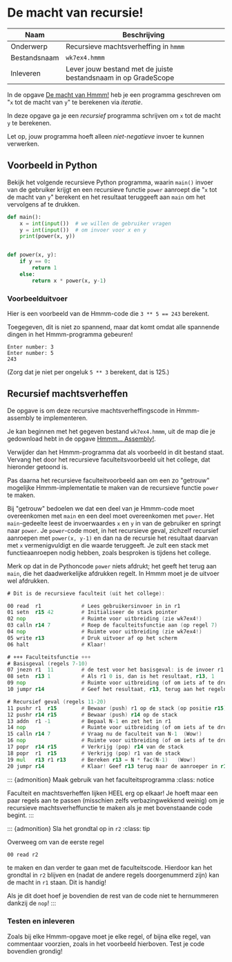 # De macht van recursie!

| Naam         | Beschrijving                                                   |
|--------------|----------------------------------------------------------------|
| Onderwerp    | Recursieve machtsverheffing in `hmmm`                          |
| Bestandsnaam | `wk7ex4.hmmm`                                                  |
| Inleveren    | Lever jouw bestand met de juiste bestandsnaam in op GradeScope |

In de opgave [De macht van Hmmm!](macht_van_hmmm) heb je een programma geschreven om "`x` tot de macht van `y`" te berekenen via *iteratie*.

In deze opgave ga je een *recursief* programma schrijven om `x` tot de macht `y` te berekenen.

Let op, jouw programma hoeft alleen *niet-negatieve* invoer te kunnen verwerken.

## Voorbeeld in Python

Bekijk het volgende recursieve Python programma, waarin `main()` invoer van de gebruiker krijgt en een recursieve functie `power` aanroept die "`x` tot de macht van `y`" berekent en het resultaat teruggeeft aan `main` om het vervolgens af te drukken.

```python
def main():
    x = int(input())  # we willen de gebruiker vragen
    y = int(input())  # om invoer voor x en y
    print(power(x, y))


def power(x, y):
    if y == 0:
        return 1
    else:
        return x * power(x, y-1)
```

### Voorbeelduitvoer

Hier is een voorbeeld van de Hmmm-code die `3 ** 5 == 243` berekent.

Toegegeven, dit is niet zo spannend, maar dat komt omdat alle spannende dingen in het Hmmm-programma gebeuren!

```console
Enter number: 3
Enter number: 5
243
```

(Zorg dat je niet per ongeluk `5 ** 3` berekent, dat is 125.)

## Recursief machtsverheffen

De opgave is om deze recursive machtsverheffingscode in Hmmm-assembly te implementeren.

Je kan beginnen met het gegeven bestand `wk7ex4.hmmm`, uit de map die je gedownload hebt in de opgave [Hmmm... Assembly!](hmmm_assembly).

Verwijder dan het Hmmm-programma dat als voorbeeld in dit bestand staat. Vervang het door het recursieve faculteitsvoorbeeld uit het college, dat hieronder getoond is.

Pas daarna het recursieve faculteitvoorbeeld aan om een zo "getrouw" mogelijke Hmmm-implementatie te maken van de recursieve functie `power` te maken.

Bij "getrouw" bedoelen we dat een deel van je Hmmm-code moet overeenkomen met `main` en een deel moet overeenkomen met `power`. Het `main`-gedeelte leest de invoerwaardes `x` en `y` in van de gebruiker en springt naar `power`. Je `power`-code moet, in het recursieve geval, zichzelf recursief aanroepen met `power(x, y-1)` en dan na de recursie het resultaat
daarvan met `x` vermenigvuldigt en die waarde teruggeeft. Je zult een stack met functieaanroepen nodig hebben, zoals besproken is tijdens het college.

Merk op dat in de Pythoncode `power` niets afdrukt; het geeft het terug aan `main`, die het daadwerkelijke afdrukken regelt. In Hmmm moet je de uitvoer wel afdrukken.

```asm
# Dit is de recursieve faculteit (uit het college):

00 read  r1             # Lees gebruikersinvoer in in r1
01 setn  r15 42         # Initialiseer de stack pointer
02 nop                  # Ruimte voor uitbreiding (zie wk7ex4!)
03 calln r14 7          # Roep de faculteitsfunctie aan (op regel 7)
04 nop                  # Ruimte voor uitbreiding (zie wk7ex4!)
05 write r13            # Druk uitvoer af op het scherm
06 halt                 # Klaar!

# +++ Faculteitsfunctie +++
# Basisgeval (regels 7-10)
07 jnezn r1  11         # de test voor het basisgeval: is de invoer r1 != 0 ?
08 setn  r13 1          # Als r1 0 is, dan is het resultaat, r13, 1
09 nop                  # Ruimte voor uitbreiding (of om iets af te drukken!)
10 jumpr r14            # Geef het resultaat, r13, terug aan het regelnummer in r14

# Recursief geval (regels 11-20)
11 pushr r1  r15        # Bewaar (push) r1 op de stack (op positie r15)
12 pushr r14 r15        # Bewaar (push) r14 op de stack
13 addn  r1 -1          # Bepaal N-1 en zet het in r1
14 nop                  # Ruimte voor uitbreiding (of om iets af te drukken!)
15 calln r14 7          # Vraag nu de faculteit van N-1  (Wow!)
16 nop                  # Ruimte voor uitbreiding (of om iets af te drukken!)
17 popr  r14 r15        # Verkrijg (pop) r14 van de stack
18 popr  r1  r15        # Verkrijg (pop) r1 van de stack
19 mul   r13 r1 r13     # Bereken r13 = N * fac(N-1)   (Wow!)
20 jumpr r14            # Klaar! Geef r13 terug naar de aanroeper in r14
```

::: {admonition} Maak gebruik van het faculteitsprogramma
:class: notice

Faculteit en machtsverheffen lijken HEEL erg op elkaar! Je hoeft maar een paar regels aan te passen (misschien zelfs verbazingwekkend weinig) om je recursieve machtsverheffunctie te maken als je met bovenstaande code begint.
:::

::: {admonition} Sla het grondtal op in `r2`
:class: tip

Overweeg om van de eerste regel

```asm
00 read r2
```

te maken en dan verder te gaan met de faculteitscode. Hierdoor kan het grondtal in `r2` blijven en (nadat de andere regels doorgenummerd zijn) kan de macht in `r1` staan. Dit is handig!

Als je dit doet hoef je bovendien de rest van de code niet te hernummeren dankzij de `nop`!
:::

### Testen en inleveren

Zoals bij elke Hmmm-opgave moet je elke regel, of bijna elke regel, van commentaar voorzien, zoals in het voorbeeld hierboven. Test je code bovendien grondig!